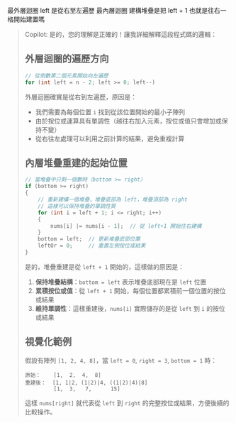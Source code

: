 
最外層迴圈 left 是從右至左遍歷
最內層迴圈 建構堆疊是把 left + 1 也就是往右一格開始建置嗎

> Copilot: 是的，您的理解是正確的！讓我詳細解釋這段程式碼的邏輯：
> 
> ## 外層迴圈的遍歷方向
> 
> ````csharp
> // 從倒數第二個元素開始向左遍歷
> for (int left = n - 2; left >= 0; left--)
> ````
> 
> 外層迴圈確實是從右到左遍歷，原因是：
> - 我們需要為每個位置 `i` 找到從該位置開始的最小子陣列
> - 由於按位或運算具有單調性（越往右加入元素，按位或值只會增加或保持不變）
> - 從右往左處理可以利用之前計算的結果，避免重複計算
> 
> ## 內層堆疊重建的起始位置
> 
> ````csharp
> // 當堆疊中只剩一個數時（bottom >= right）
> if (bottom >= right)
> {
>     // 重新建構一個堆疊，堆疊底部為 left，堆疊頂部為 right
>     // 這樣可以保持堆疊的單調性質
>     for (int i = left + 1; i <= right; i++)
>     {
>         nums[i] |= nums[i - 1];  // 從 left+1 開始往右建構
>     }
>     bottom = left;  // 更新堆疊底部位置
>     leftOr = 0;     // 重置左側按位或結果
> }
> ````
> 
> 是的，堆疊重建是從 `left + 1` 開始的，這樣做的原因是：
> 
> 1. **保持堆疊結構**：`bottom = left` 表示堆疊底部現在是 `left` 位置
> 2. **累積按位或值**：從 `left + 1` 開始，每個位置都累積前一個位置的按位或結果
> 3. **維持單調性**：這樣重建後，`nums[i]` 實際儲存的是從 `left` 到 `i` 的按位或結果
> 
> ## 視覺化範例
> 
> 假設有陣列 `[1, 2, 4, 8]`，當 `left = 0`, `right = 3`, `bottom = 1` 時：
> 
> ```
> 原始：    [1,  2,  4,  8]
> 重建後：  [1, 1|2, (1|2)|4, ((1|2)|4)|8]
>          [1,  3,   7,      15]
> ```
> 
> 這樣 `nums[right]` 就代表從 `left` 到 `right` 的完整按位或結果，方便後續的比較操作。
